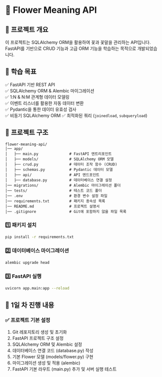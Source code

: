 # 🌸 Flower Meaning API

## 📌 프로젝트 개요
이 프로젝트는 SQLAlchemy ORM을 활용하여 꽃과 꽃말을 관리하는 API입니다.  
FastAPI를 기반으로 CRUD 기능과 고급 ORM 기능을 학습하는 목적으로 개발되었습니다.

## 🚀 학습 목표
✅ FastAPI 기반 REST API  
✅ SQLAlchemy ORM & Alembic 마이그레이션  
✅ 1:N & N:M 관계형 데이터 모델링  
✅ 이벤트 리스너를 활용한 자동 데이터 변환  
✅ Pydantic을 통한 데이터 유효성 검사  
✅ 비동기 SQLAlchemy ORM 
✅ 최적화된 쿼리 (`joinedload`, `subqueryload`)  

## 📂 프로젝트 구조
```plaintext
flower-meaning-api/
│── app/
│   ├── main.py              # FastAPI 엔트리포인트
│   ├── models/              # SQLAlchemy ORM 모델
│   ├── crud.py              # 데이터 조작 함수 (CRUD)
│   ├── schemas.py           # Pydantic 데이터 모델
│   ├── api/                 # API 엔드포인트
│   ├── database.py          # 데이터베이스 연결 설정
│── migrations/              # Alembic 마이그레이션 폴더
│── tests/                   # 테스트 코드 폴더
│── .env                     # 환경 변수 설정 파일
│── requirements.txt         # 패키지 종속성 목록
│── README.md                # 프로젝트 설명서
│── .gitignore               # Git에 포함하지 않을 파일 목록
```

### 1️⃣ 패키지 설치
```bash
pip install -r requirements.txt
```
### 2️⃣ 데이터베이스 마이그레이션
```bash
alembic upgrade head
```
### 3️⃣ FastAPI 실행
```bash
uvicorn app.main:app --reload
```

## 📝 1일 차 진행 내용

### ✅ 프로젝트 기본 설정
1. Git 레포지토리 생성 및 초기화
2. FastAPI 프로젝트 구조 설정
3. SQLAlchemy ORM 및 Alembic 설정 
4. 데이터베이스 연결 코드 (database.py) 작성 
5. 기본 Flower 모델 (models/flower.py) 구현 
6. 마이그레이션 생성 및 적용 (alembic)
7. FastAPI 기본 라우트 (main.py) 추가 및 서버 실행 테스트